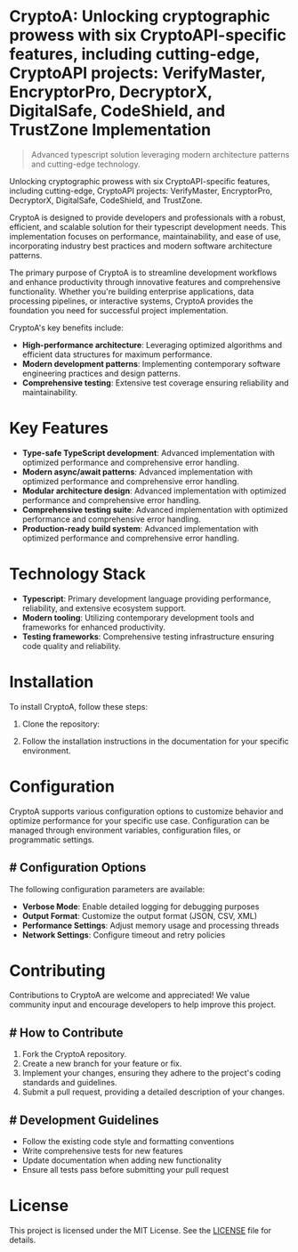 <!-- fallback_CryptoA_20251029004944_34818 -->

# CryptoA: Unlocking cryptographic prowess with six CryptoAPI-specific features, including cutting-edge, CryptoAPI projects: VerifyMaster, EncryptorPro, DecryptorX, DigitalSafe, CodeShield, and TrustZone Implementation
> Advanced typescript solution leveraging modern architecture patterns and cutting-edge technology.

Unlocking cryptographic prowess with six CryptoAPI-specific features, including cutting-edge, CryptoAPI projects: VerifyMaster, EncryptorPro, DecryptorX, DigitalSafe, CodeShield, and TrustZone.

CryptoA is designed to provide developers and professionals with a robust, efficient, and scalable solution for their typescript development needs. This implementation focuses on performance, maintainability, and ease of use, incorporating industry best practices and modern software architecture patterns.

The primary purpose of CryptoA is to streamline development workflows and enhance productivity through innovative features and comprehensive functionality. Whether you're building enterprise applications, data processing pipelines, or interactive systems, CryptoA provides the foundation you need for successful project implementation.

CryptoA's key benefits include:

* **High-performance architecture**: Leveraging optimized algorithms and efficient data structures for maximum performance.
* **Modern development patterns**: Implementing contemporary software engineering practices and design patterns.
* **Comprehensive testing**: Extensive test coverage ensuring reliability and maintainability.

# Key Features

* **Type-safe TypeScript development**: Advanced implementation with optimized performance and comprehensive error handling.
* **Modern async/await patterns**: Advanced implementation with optimized performance and comprehensive error handling.
* **Modular architecture design**: Advanced implementation with optimized performance and comprehensive error handling.
* **Comprehensive testing suite**: Advanced implementation with optimized performance and comprehensive error handling.
* **Production-ready build system**: Advanced implementation with optimized performance and comprehensive error handling.

# Technology Stack

* **Typescript**: Primary development language providing performance, reliability, and extensive ecosystem support.
* **Modern tooling**: Utilizing contemporary development tools and frameworks for enhanced productivity.
* **Testing frameworks**: Comprehensive testing infrastructure ensuring code quality and reliability.

# Installation

To install CryptoA, follow these steps:

1. Clone the repository:


2. Follow the installation instructions in the documentation for your specific environment.

# Configuration

CryptoA supports various configuration options to customize behavior and optimize performance for your specific use case. Configuration can be managed through environment variables, configuration files, or programmatic settings.

## # Configuration Options

The following configuration parameters are available:

* **Verbose Mode**: Enable detailed logging for debugging purposes
* **Output Format**: Customize the output format (JSON, CSV, XML)
* **Performance Settings**: Adjust memory usage and processing threads
* **Network Settings**: Configure timeout and retry policies

# Contributing

Contributions to CryptoA are welcome and appreciated! We value community input and encourage developers to help improve this project.

## # How to Contribute

1. Fork the CryptoA repository.
2. Create a new branch for your feature or fix.
3. Implement your changes, ensuring they adhere to the project's coding standards and guidelines.
4. Submit a pull request, providing a detailed description of your changes.

## # Development Guidelines

* Follow the existing code style and formatting conventions
* Write comprehensive tests for new features
* Update documentation when adding new functionality
* Ensure all tests pass before submitting your pull request

# License

This project is licensed under the MIT License. See the [LICENSE](https://github.com/LuisFillipe1/CryptoA/blob/main/LICENSE) file for details.
